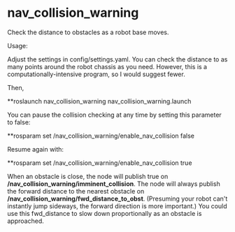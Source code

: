 # nav_collision_warning

Check the distance to obstacles as a robot base moves.

Usage:

Adjust the settings in config/settings.yaml. You can check the distance to as many points around the robot chassis as you need. However, this is a computationally-intensive program, so I would suggest fewer.


Then,

**roslaunch nav_collision_warning nav_collision_warning.launch

You can pause the collision checking at any time by setting this parameter to false:

**rosparam set /nav_collision_warning/enable_nav_collision false


Resume again with:

**rosparam set /nav_collision_warning/enable_nav_collision true


When an obstacle is close, the node will publish true on **/nav_collision_warning/imminent_collision**. The node will always publish the forward distance to the nearest obstacle on **/nav_collision_warning/fwd_distance_to_obst**. (Presuming your robot can't instantly jump sideways, the forward direction is more important.) You could use this fwd_distance to slow down proportionally as an obstacle is approached.
